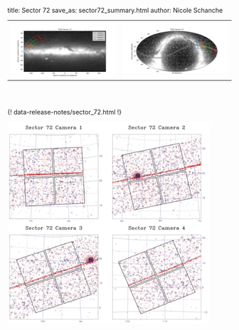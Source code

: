 title: Sector 72
save_as: sector72_summary.html
author: Nicole Schanche


<table>
  <tr>
    <th colspan="2" ></th>
  </tr>
  <tr>
    <td width="50%" style = "text-align: center;">
          <img class="img-responsive" style="max-width:100%;" src="images/sector-plots/tess_galactic_sector_072.png"> 
    </td>
    <td width="50%" style = "text-align: center;">
          <img class="img-responsive" style="max-width:100%;" src="images/sector-plots/tess_icrs_sector_072.png">
    </td>
  </tr>
</table>
<br></br>





{! data-release-notes/sector_72.html !}

<img class="img-responsive" style="max-width:90%;" src="images/sector-plots/sector-plots.072.jpeg">